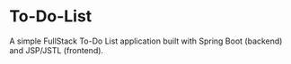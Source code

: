# To-Do-List
A simple FullStack To-Do List application built with Spring Boot (backend) and JSP/JSTL (frontend).
